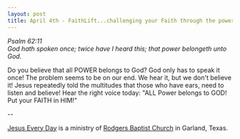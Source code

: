 ```yaml
---
layout: post
title: April 4th - FaithLift...challenging your Faith through the power of
---
```


_Psalm 62:11  
God hath spoken once; twice have I heard this; that power belongeth
unto God._

Do you believe that all POWER belongs to God? God only has to speak
it once! The problem seems to be on our end. We hear it, but we don't
believe it! Jesus repeatedly told the multitudes that those who have
ears, need to listen and believe!
Hear the right voice today: "ALL Power belongs to GOD! Put your
FAITH in HIM!"

 --

<a href=http://jesuseveryday.net>Jesus Every Day</a> is a ministry of <a href=http://rodgersbaptist.net>Rodgers Baptist Church</a> in Garland, Texas.
